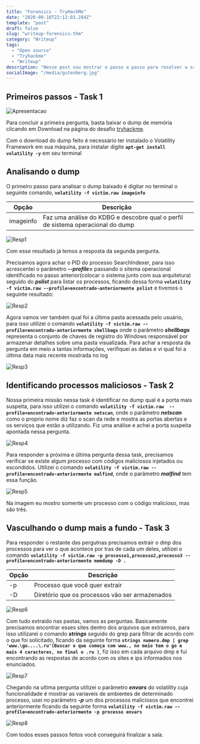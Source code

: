 ```yaml
---
title: "Forensics - TryHackMe"
date: "2020-09-18T22:12:03.284Z"
template: "post"
draft: false
slug: "writeup-forensics-thm"
category: "Writeup"
tags:
  - "Open source"
  - "Tryhackme"
  - "Writeup"
description: "Nesse post vou mostrar o passo a passo para resolver a sala Forensics do TryHackMe. Para a realização dos challenges é necessário ter um conhecimento prévio da ferramenta Volatility, pois vou utiliza-la para analisar e coletar informações do dump de memória fornecido."
socialImage: "/media/gutenberg.jpg"
---
```

## Primeiros passos - Task 1 

![Apresentacao](https://i.imgur.com/vtmzMwU.png)

Para concluir a primeira pergunta, basta baixar o dump de memória clicando em Download na página do desafio [tryhackme](https://tryhackme.com/room/forensics). 

Com o download do dump feito é necessário ter instalado o Volatility Framework em sua máquina, para instalar digite **`apt-get install volatility -y`** em seu terminal

## Analisando o dump

O primeiro passo para analisar o dump baixado é digitar no terminal o seguinte comando, **`volatility -f victim.raw imageinfo`**

<table class="table">
  <thead>
    <tr>
      <th scope="col">Opção</th>
      <th scope="col">Descrição</th>
    </tr>
  </thead>
  <tbody>
    <tr>
      <td>imageinfo</td>
      <td>Faz uma análise do KDBG e descobre qual o perfil de sistema operacional do dump</td>
    </tr>
  </tbody>
</table>

![Resp1](https://i.imgur.com/KPQmGLe.png)

Com esse resultado já temos a resposta da segunda pergunta. 

Precisamos agora achar o PID do processo SearchIndexer, para isso acrescentei o parâmetro ***--profile=*** passando o sitema operacional identificado no passo anterior(colocar o sistema junto com sua arquitetura) seguido do ***pslist*** para listar os processos, ficando dessa forma **`volatility -f victim.raw --profile=encontrado-anteriormente pslist`** e tivemos o seguinte resultado: 

![Resp2](https://i.imgur.com/5E1zsh6.png)

Agora vamos ver também qual foi a última pasta acessada pelo usuário, para isso utilizei o comando **`volatility -f victim.raw --profile=encontrado-anteriormente shellbags`** onde o parâmetro ***shellbags*** representa o conjunto de chaves de registro do Windows responsável por armazenar detalhes sobre uma pasta visualizada.  Para achar a resposta da pergunta em meio a tantas informações, verifiquei as datas e vi qual foi a última data mais recente mostrada no log 

![Resp3](https://i.imgur.com/unWBhHM.png)

## Identificando processos maliciosos - Task 2

Nossa primeira missão nessa task é identificar no dump qual é a porta mais suspeita, para isso utilizei o comando **`volatility -f victim.raw  --profile=encontrado-anteriormente netscan`**, onde o parâmetro ***netscan*** como o proprio nome diz faz o scan da rede e mostra as portas abertas e os serviços que estão a utilizando. Fiz uma análise e achei a porta suspeita apontada nessa pergunta. 

![Resp4](https://i.imgur.com/7RXVwIF.png)

Para responder a próxima e última pergunta dessa task, precisamos verificar se existe algum processo com códigos maliciosos injetados ou escondidos. Utilizei o comando **`volatility -f victim.raw --profile=encontrado-anteriormente malfind`**, onde o parâmetro ***malfind*** tem essa função.

![Resp5](https://i.imgur.com/nZ8eaKs.png)

Na imagem eu mostro somente um processo com o código malicioso, mas são três. 


## Vasculhando o dump mais a fundo - Task 3 

Para responder o restante das pergutnas precisamos extrair o dmp dos processos para ver o que acontece por tras de cada um deles, utilizei o comando **`volatility -f victim.raw -p processo1,processo2,processo3 --profile=encontrado-anteriormente memdump -D .`**

<table class="table">
  <thead>
    <tr>
      <th scope="col">Opção</th>
      <th scope="col">Descrição</th>
    </tr>
  </thead>
  <tbody>
    <tr>
      <td>-p</td>
      <td>Processo que você quer extrair</td>
    </tr>
    <tr>
      <td>-D</td>
      <td>Diretório que os processos vão ser armazenados</td>
    </tr>
  </tbody>
</table>

![Resp6](https://i.imgur.com/pdaWIEJ.png)

Com tudo extraido nas pastas, vamos as perguntas. Basicamente precisamos encontrar esses sites dentro dos arquivos que extraimos, para isso utilizarei o comando ***strings*** seguido do grep para filtrar de acordo com o que foi solicitado, ficando da seguinte forma **`strings numero.dmp | grep 'www.\go....\.ru'(Buscar o que começa com www., no meio tem o go e mais 4 caracteres, no final o .ru )`**, fiz isso em cada arquivo dmp e fui encontrando as respostas de acordo com os sites e ips informados nos enunciados. 

![Resp7](https://i.imgur.com/aR5AEol.png)

Chegando na ultima pergunta utilizei o parâmetro ***envars*** do volatility cuja funcionalidade é mostrar as variaveis de ambientes de determinado processo, usei no parâmetro ***-p*** um dos processos maliciosos que encontrei anteriormente ficando da seguinte forma **`volatility -f victim.raw --profile=encontrado-anteriormente -p processo envars`**

![Resp8](https://i.imgur.com/tPJEJoy.png)

Com todos esses passos feitos você conseguirá finalizar a sala.